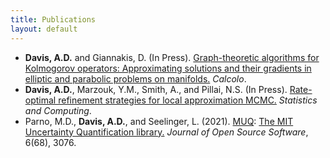 ```yaml
---
title: Publications
layout: default
---
```


- **Davis, A.D.** and Giannakis, D. (In Press). <a class="page-link" href="https://arxiv.org/abs/2104.15124">Graph-theoretic algorithms for Kolmogorov operators: Approximating solutions and their gradients in elliptic and parabolic problems on manifolds.</a> *Calcolo*.
- **Davis, A.D.**, Marzouk, Y.M., Smith, A., and Pillai, N.S. (In Press). <a class="page-link" href="https://arxiv.org/abs/2006.00032">Rate-optimal refinement strategies for local approximation MCMC.</a> *Statistics and Computing*.
- Parno, M.D., **Davis, A.D.**, and Seelinger, L. (2021). <a class="page-link" href="https://muq.mit.edu">MUQ</a>: <a class="page-link" href="https://joss.theoj.org/papers/10.21105/joss.03076">The MIT Uncertainty Quantification library.</a> *Journal of Open Source Software*, 6(68), 3076.
